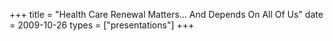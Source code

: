 +++
title = "Health Care Renewal Matters... And Depends On All Of Us"
date = 2009-10-26
types = ["presentations"]
+++
